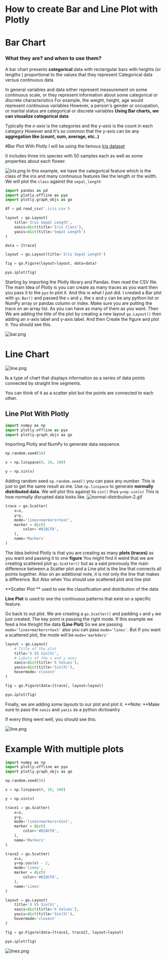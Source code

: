 # How to create Bar and Line Plot with Plotly

# Bar Chart
### What they are? and when to use them?
A bar chart presents **categorical** data with rectangular bars with heights (or lengths ) proportional to the values that they represent
Categorical data versus continuous data 

In general variables and data either represent measurement on some continuous scale, or they represent information about some categorical or discrete characteristics
For example, the weight, height, age  would represent continuous variables 
However, a person's gender or occupation, or marital status are categorical or discrete variables
**Using Bar charts, we can visualize categorical data** 

Typically the *x-axis* is the categories and the *y-axis* is the count in each category
However and it's so common that the y-axis can be any **aggregation like (count, sum, average, etc..)**


#Bar Plot With Plotly
I will be using the famous [Iris dataset](https://www.kaggle.com/uciml/iris)

It includes three iris species with 50 samples each as well as some properties about each flower. 

![iris.png](https://cdn.hashnode.com/res/hashnode/image/upload/v1631595201871/gOXGzf-x2.png)
In this example, we have the categorical feature which is the class of the iris and many continuous features like the length or the width. We will plot the `class` against the `sepal_length`

```python
import pandas as pd 
import plotly.offline as pyo
import plotly.graph_objs as go

df = pd.read_csv('.iris.csv')

layout = go.Layout(
    title='Iris Sepal Length',
    xaxis=dict(title='Iris Class'),
    yaxis=dict(title='Sepal Length')
)

data = [trace]

layout = go.Layout(title='Iris Sepal Length')

fig = go.Figure(layout=layout, data=data)

pyo.iplot(fig)
``` 

Starting by importing the Plotly library and Pandas. then read the CSV file. The main Idea of Plotly is you can create as many traces as you want then you pass it to the `pyo` to plot it. And this is what I just did. I created a Bar plot with `go.Bar()` and passed the `x` and `y`. the x and y can be any python list or NumPy array or pandas column or index. Make sure you are putting the trace on an array list. As you can have as many of them as you want. Then We are adding the title of the plot by creating a new layout `go.Layout()` then adding an x-axis label and y-axis label.  And then Create the figure and plot it. 
You should see this.




![bar.png](https://cdn.hashnode.com/res/hashnode/image/upload/v1631622987635/TKi5sBo1T.png)


# Line Chart

![line.png](https://cdn.hashnode.com/res/hashnode/image/upload/v1631623349904/UU33l0YBI.png)

 **I**s a type of chart that displays information as a series of data points connected by straight line segments.

You can think of it as a scatter plot but the points are connected to each other.

## Line Plot With Plotly
```python
import numpy as np 
import plotly.offline as pyo 
import plotly.graph_objs as go 
```
Importing Plotly and NumPy to generate data sequence.

```python
np.random.seed(56)

x = np.linspace(0, 10, 100)

y = np.sin(x) 
```
Adding random seed `np.random.seed()` you can pass any number. This is just to get the same result as me. Use `np.linspace` to generate **normally distributed data.**
We will plot this against its `sin()` thus `y=np.sin(x)`
This is how normally disrupted data looks like.
![normal-distribution-2.gif](https://cdn.hashnode.com/res/hashnode/image/upload/v1631623801325/U8FPr9TAn.gif)


```python
trace = go.Scatter(
    x=x,
    y=y,
    mode='lines+markers+text',
    marker = dict(
        color='#818CF8',
    ),
    name='Markers'
)

```

The Idea behind Plotly is that you are creating as many **plots (traces)** as you want and passing it to one **figure**
You might find it weird that we are creating scattered plot `go.Scatter()` but as a said previously the main difference between a Scatter plot and a Line plot is the line that connects all points together. Also on an additional note, it is not only the line that makes a difference. But Also when You should use scattered plot and line plot

**Scatter Plot ** used to see the classification and distribution of the data

**Line Plot** is used to see the continuous patterns that exist on a specific feature. 

Go back to out plot. We are creating a `go.Scatter()` and padding `x` and `y` we just created. The key point is passing the right mode.
If this example we feed a line throght the data **(Line Plot)** So we are passing `mode='lines+markers+text'` also you can pass `mode='lines'`.
But If you want a scattered plot, the mode will be `mode='markders'`

```python
layout = go.Layout(
    # Title of the plot
    title='X VS Sin(X)',
    # Labels of the x and y axes
    xaxis=dict(title='X Values'),
    yaxis=dict(title='Sin(X)'),
    hovermode='closest'
)

fig = go.Figure(data=[trace], layout=layout)

pyo.iplot(fig)
```
Finally, we are adding some layouts to our plot and plot it. 
**Note: **Make sure to pass the `xaxis` and `yaxis` as a python dictioanlry  

If every thing went well, you should see this.

![line.png](https://cdn.hashnode.com/res/hashnode/image/upload/v1631624728964/I5zetK4T8.png)


# Example With multiple plots 

```python
import numpy as np 
import plotly.offline as pyo 
import plotly.graph_objs as go 

np.random.seed(56)

x = np.linspace(0, 10, 100)

y = np.sin(x)

trace1 = go.Scatter(
    x=x,
    y=y,
    mode='lines+markers+text',
    marker = dict(
        color='#818CF8',
    ),
    name='Markers'
)

trace2 = go.Scatter(
    x=x,
    y=np.cos(x) - 2,
    mode='lines',
    marker = dict(
        color='#818CF8',
    ),
    name='Lines'
)

layout = go.Layout(
    title='X VS Sin(X)',
    xaxis=dict(title='X Values'),
    yaxis=dict(title='Sin(X)'),
    hovermode='closest'
)

fig = go.Figure(data=[trace1, trace2], layout=layout)

pyo.iplot(fig)
```

![lines.png](https://cdn.hashnode.com/res/hashnode/image/upload/v1631624866398/_S6cnUCsA.png)











 